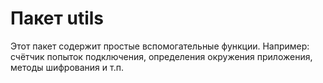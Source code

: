 # Пакет utils

Этот пакет содержит простые вспомогательные функции. Например: счётчик попыток
подключения, определения окружения приложения, методы шифрования и т.п.
